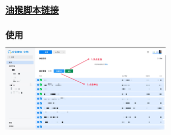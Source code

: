# [油猴脚本链接](https://greasyfork.org/zh-CN/scripts/487308-%E8%85%BE%E8%AE%AF%E6%96%87%E6%A1%A3%E5%8A%A9%E6%89%8B-%E6%89%B9%E9%87%8F%E5%AF%BC%E5%87%BA)
# 使用
![示例](docs/images/img_1.png)
